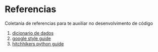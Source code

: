 # Referencias
Coletania de referencias para te auxiliar no desenvolvimento de código

1. [dicionario de dados](https://agenteinvest.sharepoint.com/:x:/r/sites/mesarv01teams-Backoffice/Shared%20Documents/Backoffice/Base%20de%20dados/Governanca/dicionario_de_dados.xlsx?d=w98ad50116eba44738a4a161a386de50a&csf=1&web=1&e=bE9XMa)
2. [google style guide](https://google.github.io/styleguide/pyguide.html)
3. [hitchhikers python guide](https://docs.python-guide.org/)